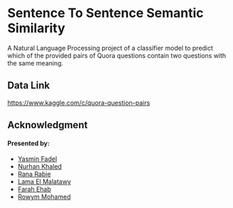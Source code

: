 # Sentence To Sentence Semantic Similarity
 A Natural Language Processing project of a classifier model to predict which of the provided pairs of Quora questions contain two questions with the same meaning.
 
## Data Link 
https://www.kaggle.com/c/quora-question-pairs
 
## Acknowledgment
<h4>Presented by:</h4>
<ul>
  <li> <a href="https://github.com/yasminFadel">Yasmin Fadel</a>
  <li> <a href="https://github.com/nurhaankhaled">Nurhan Khaled</a>
  <li> <a href="https://github.com/Rana-Rabie">Rana Rabie</a>
  <li> <a href="https://github.com/LamaElMalatawy">Lama El Malatawy</a>
  <li> <a href="https://github.com/FarahEhab">Farah Ehab</a>
  <li> <a href="https://github.com/rowym">Rowym Mohamed</a>
   
</ul>

